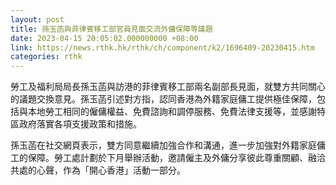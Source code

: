 ```yaml
---
layout: post
title: 孫玉菡與菲律賓移工部官員見面交流外傭保障等議題
date: 2023-04-15 20:05:02.000000000 +08:00
link: https://news.rthk.hk/rthk/ch/component/k2/1696409-20230415.htm
categories: rthk
---
```


勞工及福利局局長孫玉菡與訪港的菲律賓移工部兩名副部長見面，就雙方共同關心的議題交換意見。孫玉菡引述對方指，認同香港為外籍家庭傭工提供極佳保障，包括與本地勞工相同的僱傭權益、免費諮詢和調停服務、免費法律支援等，並感謝特區政府落實各項支援政策和措施。

孫玉菡在社交網頁表示，雙方同意繼續加強合作和溝通，進一步加強對外籍家庭傭工的保障。勞工處計劃於下月舉辦活動，邀請僱主及外傭分享彼此尊重關顧、融洽共處的心聲，作為「開心香港」活動一部分。
